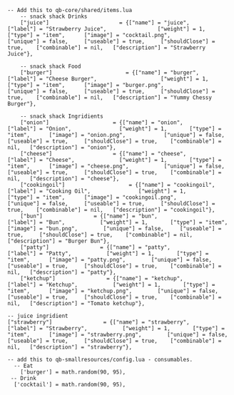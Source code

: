 	-- Add this to qb-core/shared/items.lua
        -- snack shack Drinks
        ["juice"]                      = {["name"] = "juice",                       ["label"] = "Strawberry Juice",                ["weight"] = 1,       ["type"] = "item",      ["image"] = "cocktail.png",              ["unique"] = false,     ["useable"] = true,     ["shouldClose"] = true,    ["combinable"] = nil,   ["description"] = "Strawberry Juice"},
    
        -- snack shack Food
        ["burger"]                       = {["name"] = "burger",                        ["label"] = "Cheese Burger",                    ["weight"] = 1,       ["type"] = "item",      ["image"] = "burger.png",               ["unique"] = false,     ["useable"] = true,     ["shouldClose"] = true,    ["combinable"] = nil,   ["description"] = "Yummy Chessy Burger"},
    
        -- snack shack Ingridients
        ["onion"]                    = {["name"] = "onion",                     ["label"] = "Onion",               ["weight"] = 1,       ["type"] = "item",      ["image"] = "onion.png",            ["unique"] = false,     ["useable"] = true,     ["shouldClose"] = true,    ["combinable"] = nil,   ["description"] = "onion"},
        ["cheese"]                   = {["name"] = "cheese",                    ["label"] = "Cheese",              ["weight"] = 1,       ["type"] = "item",      ["image"] = "cheese.png",           ["unique"] = false,     ["useable"] = true,     ["shouldClose"] = true,    ["combinable"] = nil,   ["description"] = "cheese"},
        ["cookingoil"]                    = {["name"] = "cookingoil",                     ["label"] = "Cooking Oil",               ["weight"] = 1,       ["type"] = "item",      ["image"] = "cookingoil.png",            ["unique"] = false,     ["useable"] = true,     ["shouldClose"] = true,    ["combinable"] = nil,   ["description"] = "cookingoil"},
        ["bun"]                = {["name"] = "bun",                 ["label"] = "Bun",           ["weight"] = 1,       ["type"] = "item",      ["image"] = "bun.png",        ["unique"] = false,     ["useable"] = true,     ["shouldClose"] = true,    ["combinable"] = nil,   ["description"] = "Burger Bun"},
        ["patty"]                = {["name"] = "patty",                 ["label"] = "Patty",           ["weight"] = 1,       ["type"] = "item",      ["image"] = "patty.png",        ["unique"] = false,     ["useable"] = true,     ["shouldClose"] = true,    ["combinable"] = nil,   ["description"] = "patty"},
        ["ketchup"]                = {["name"] = "ketchup",                 ["label"] = "Ketchup",           ["weight"] = 1,       ["type"] = "item",      ["image"] = "ketchup.png",        ["unique"] = false,     ["useable"] = true,     ["shouldClose"] = true,    ["combinable"] = nil,   ["description"] = "Tomato ketchup"},        

	-- juice ingridient
    ["strawberry"]                = {["name"] = "strawberry",                 ["label"] = "Strawberry",           ["weight"] = 1,       ["type"] = "item",      ["image"] = "strawberry.png",        ["unique"] = false,     ["useable"] = true,     ["shouldClose"] = true,    ["combinable"] = nil,   ["description"] = "strawberry"},

	-- add this to qb-smallresources/config.lua - consumables.
      -- Eat
	    ['burger'] = math.random(90, 95),
     -- Drink
      ['cocktail'] = math.random(90, 95),
    
